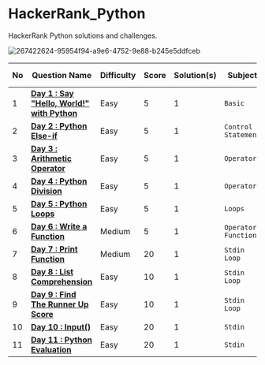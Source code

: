 # HackerRank_Python
HackerRank Python solutions and challenges.

![267422624-95954f94-a9e6-4752-9e88-b245e5ddfceb](https://github.com/abheeshtsingh2803/HackerRank_Python/assets/131380599/9d23974d-dae3-4fd6-a32e-ae70d57fc9f1)


| No | Question Name | Difficulty | Score | Solution(s) | Subject | HR Link |
|--|--|--|--|--|--|--|
| 1 | [**Day 1 : Say "Hello, World!" with Python**](solution/Hello_World.md) | Easy | 5 | 1 | `Basic` | [LINK](https://www.hackerrank.com/challenges/py-hello-world/problem?isFullScreen=true) |
| 2 | [**Day 2 : Python Else-if**](solution/Else_if.md) | Easy | 5 | 1 | `Control Statement` | [LINK](https://www.hackerrank.com/challenges/py-if-else/problem?isFullScreen=true) |
| 3 | [**Day 3 : Arithmetic Operator**](solution/Arithmetic_operator.md) | Easy | 5 | 1 | `Operator` | [LINK](https://www.hackerrank.com/challenges/python-arithmetic-operators/problem?isFullScreen=true) |
| 4 | [**Day 4 : Python Division**](solution/Python_Division.md) | Easy | 5 | 1 | `Operator` | [LINK](https://www.hackerrank.com/challenges/python-division/problem?isFullScreen=true) |
| 5 | [**Day 5 : Python Loops**](solution/Loops.md) | Easy | 5 | 1 | `Loops` | [LINK](https://www.hackerrank.com/challenges/python-loops/problem?isFullScreen=true) |
| 6 | [**Day 6 : Write a Function**](solution/Write_a_Function.md) | Medium | 5 | 1 | `Operator` `Function` | [LINK](https://www.hackerrank.com/challenges/write-a-function/problem?isFullScreen=true) |
| 7 | [**Day 7 : Print Function**](solution/Print_Function.md) | Medium | 20 | 1 | `Stdin` `Loop` | [LINK](https://www.hackerrank.com/challenges/python-print/problem?isFullScreen=true) |
| 8 | [**Day 8 : List Comprehension**](solution/ListComprehensions.md) | Easy | 10 | 1 | `Stdin` `Loop` | [LINK](https://www.hackerrank.com/challenges/list-comprehensions/problem?isFullScreen=true) |
| 9 | [**Day 9 : Find The Runner Up Score**](solution/FindTheRunnerUpScore.md) | Easy | 10 | 1 | `Stdin` `Loop` | [LINK](https://www.hackerrank.com/challenges/find-second-maximum-number-in-a-list/problem?isFullScreen=true) |
| 10 | [**Day 10 : Input()**](solution/input().md) | Easy | 20 | 1 | `Stdin` | [LINK](https://www.hackerrank.com/challenges/input/problem?isFullScreen=true) |
| 11 | [**Day 11 : Python Evaluation**](solution/Python_Evaluation.md) | Easy | 20 | 1 | `Stdin` | [LINK](https://www.hackerrank.com/challenges/python-eval/problem?isFullScreen=true) |
